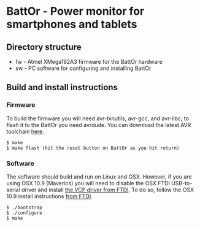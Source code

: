 # BattOr - Power monitor for smartphones and tablets

## Directory structure

* fw - Atmel XMega192A3 firmware for the BattOr hardware
* sw - PC software for configuring and installing BattOr

## Build and install instructions

### Firmware

To build the firmware you will need avr-binutils, avr-gcc, and avr-libc; to
flash it to the BattOr you need avrdude. You can download the latest AVR
toolchain [here](http://www.atmel.com/tools/atmelavrtoolchainforlinux.aspx).

    $ make
    $ make flash (hit the reset button on BattOr as you hit return)

### Software

The software should build and run on Linux and OSX. However, if you are
using OSX 10.9 (Maverics) you will need to disable the OSX FTDI USB-to-serial
driver and install 
[the VCP driver from FTDI](http://www.ftdichip.com/Drivers/VCP.htm).
To do so, follow the OSX 10.9 install instructions 
[from FTDI](http://www.ftdichip.com/Support/Documents/AppNotes/AN_134_FTDI_Drivers_Installation_Guide_for_MAC_OSX.pdf).

    $ ./bootstrap
    $ ./configure
    $ make
